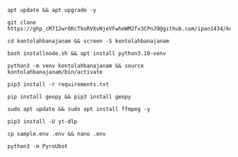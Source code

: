 
```
apt update && apt upgrade -y
```
```
git clone https://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@github.com/ipan1434/kontolahbanajanam
```
```
cd kontolahbanajanam && screen -S kontolahbanajanam
```
```
bash installnode.sh && apt install python3.10-venv
```
```
python3 -m venv kontolahbanajanam && source kontolahbanajanam/bin/activate
```
```
pip3 install -r requirements.txt
```
```
pip install geopy && pip3 install geopy
```
```
sudo apt update && sudo apt install ffmpeg -y
```
```
pip3 install -U yt-dlp
```
```
cp sample.env .env && nano .env
```
```
python3 -m PyroUbot
```
